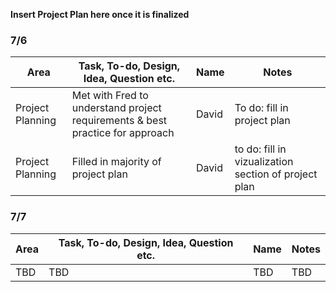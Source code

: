 **Insert Project Plan here once it is finalized**

### 7/6

| Area | Task, To-do, Design, Idea, Question etc. | Name | Notes |
| ---- | ---- | ---------- | ----- |
| Project Planning | Met with Fred to understand project requirements & best practice for approach | David | To do: fill in project plan |
| Project Planning | Filled in majority of project plan | David | to do: fill in vizualization section of project plan |


### 7/7

| Area | Task, To-do, Design, Idea, Question etc. | Name | Notes |
| ---- | ---- | ---------- | ----- |
| TBD | TBD | TBD | TBD |
